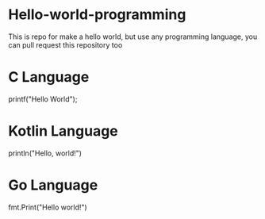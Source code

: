 # Hello-world-programming
This is repo for make a hello world, but use any programming language, you can pull request this repository too

# C Language
printf("Hello World");

# Kotlin Language
println("Hello, world!")

# Go Language
fmt.Print("Hello world!")
